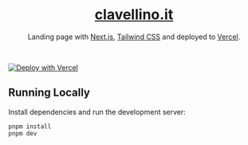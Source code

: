 <div align="center">
    <a href="https://clavellino.it"><h1 align="center">clavellino.it</h1></a>

Landing page with [Next.js](https://nextjs.org/), [Tailwind CSS](https://tailwindcss.com/) and deployed to [Vercel](https://vercel.com/).

</div>

<br/>


[![Deploy with Vercel](https://vercel.com/button)](https://vercel.com/)

## Running Locally

Install dependencies and run the development server:
```sh-session
pnpm install
pnpm dev
```




